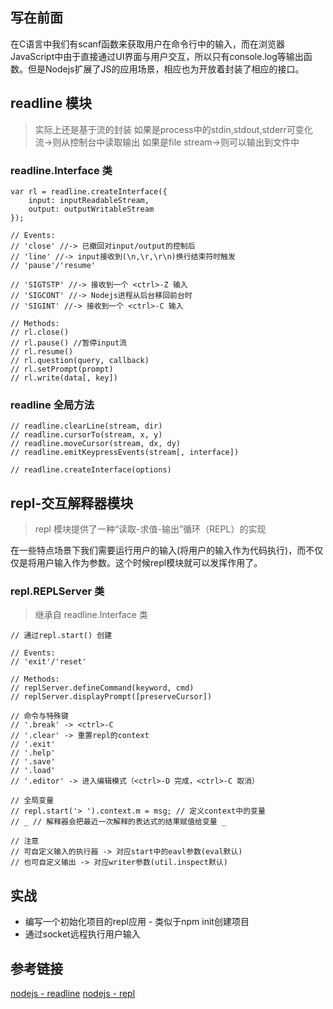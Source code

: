 ## 写在前面
在C语言中我们有scanf函数来获取用户在命令行中的输入，而在浏览器JavaScript中由于直接通过UI界面与用户交互，所以只有console.log等输出函数。但是Nodejs扩展了JS的应用场景，相应也为开放着封装了相应的接口。

## readline 模块

> 实际上还是基于流的封装
> 如果是process中的stdin,stdout,stderr可变化流->则从控制台中读取输出
> 如果是file stream->则可以输出到文件中

### readline.Interface 类

```
var rl = readline.createInterface({
    input: inputReadableStream,
    output: outputWritableStream
});

// Events:
// 'close' //-> 已撤回对input/output的控制后
// 'line' //-> input接收到(\n,\r,\r\n)换行结束符时触发
// 'pause'/'resume'

// 'SIGTSTP' //-> 接收到一个 <ctrl>-Z 输入
// 'SIGCONT' //-> Nodejs进程从后台移回前台时
// 'SIGINT' //-> 接收到一个 <ctrl>-C 输入

// Methods:
// rl.close()
// rl.pause() //暂停input流
// rl.resume()
// rl.question(query, callback)
// rl.setPrompt(prompt)
// rl.write(data[, key])
```

### readline 全局方法
```
// readline.clearLine(stream, dir)
// readline.cursorTo(stream, x, y)
// readline.moveCursor(stream, dx, dy)
// readline.emitKeypressEvents(stream[, interface])

// readline.createInterface(options)
```

## repl-交互解释器模块

> repl 模块提供了一种“读取-求值-输出”循环（REPL）的实现

在一些特点场景下我们需要运行用户的输入(将用户的输入作为代码执行)，而不仅仅是将用户输入作为参数。这个时候repl模块就可以发挥作用了。

### repl.REPLServer 类

> 继承自 readline.Interface 类

```
// 通过repl.start() 创建

// Events:
// 'exit'/'reset'

// Methods:
// replServer.defineCommand(keyword, cmd)
// replServer.displayPrompt([preserveCursor])

// 命令与特殊键
// '.break' -> <ctrl>-C
// '.clear' -> 重置repl的context
// '.exit'
// '.help'
// '.save'
// '.load'
// '.editor' -> 进入编辑模式（<ctrl>-D 完成，<ctrl>-C 取消）

// 全局变量
// repl.start('> ').context.m = msg; // 定义context中的变量
// _ // 解释器会把最近一次解释的表达式的结果赋值给变量 _

// 注意
// 可自定义输入的执行器 -> 对应start中的eavl参数(eval默认)
// 也可自定义输出 -> 对应writer参数(util.inspect默认)
```

## 实战

* 编写一个初始化项目的repl应用 - 类似于npm init创建项目
* 通过socket远程执行用户输入

## 参考链接

[nodejs - readline](http://nodejs.cn/api/readline.html#readline_readline)
[nodejs - repl](http://nodejs.cn/api/repl.html#repl_repl)
